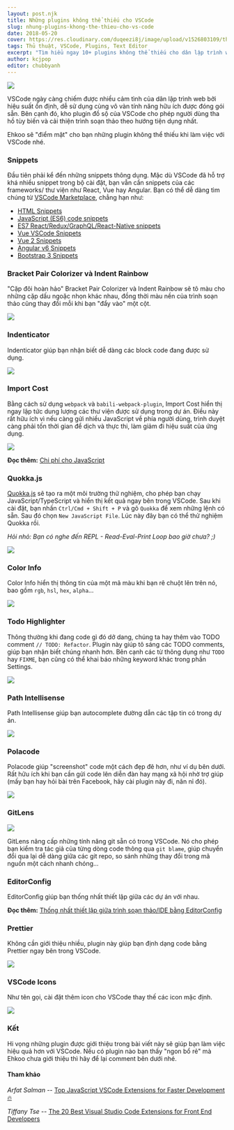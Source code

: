 ```yaml
---
layout: post.njk
title: Những plugins không thể thiếu cho VSCode
slug: nhung-plugins-khong-the-thieu-cho-vs-code
date: 2018-05-20
cover: https://res.cloudinary.com/duqeezi8j/image/upload/v1526803109/the-best-vscode-extensions-2017_ryxbmv_lfuuwm.png
tags: Thủ thuật, VSCode, Plugins, Text Editor
excerpt: "Tìm hiểu ngay 10+ plugins không thể thiếu cho dân lập trình web khi sử dụng VSCode"
author: kcjpop
editor: chubbyanh
---
```


![](https://res.cloudinary.com/duqeezi8j/image/upload/v1526803109/the-best-vscode-extensions-2017_ryxbmv_lfuuwm.png)

VSCode ngày càng chiếm được nhiều cảm tình của dân lập trình web bởi hiệu suất ổn định, dễ sử dụng cùng vô vàn tính năng  hữu ích được đóng gói sẵn. Bên cạnh đó, kho plugin đồ sộ của VSCode cho phép người dùng tha hồ tùy biến và cải thiện trình soạn thảo theo hướng tiện dụng nhất.

Ehkoo sẽ "điểm mặt" cho bạn những plugin không thể thiếu khi làm việc với VSCode nhé.

### Snippets

Đầu tiên phải kể đến những snippets thông dụng. Mặc dù VSCode đã hỗ trợ khá nhiều snippet trong bộ cài đặt, bạn vẫn cần  snippets của các frameworks/ thư viện như React, Vue hay Angular. Bạn có thể dễ dàng tìm chúng từ [VSCode Marketplace](https://marketplace.visualstudio.com/search?target=VSCode&category=Snippets&sortBy=Downloads), chẳng hạn như:

* [HTML Snippets](https://marketplace.visualstudio.com/items?itemName=abusaidm.html-snippets)
* [JavaScript (ES6) code snippets](https://marketplace.visualstudio.com/items?itemName=xabikos.JavaScriptSnippets)
* [ES7 React/Redux/GraphQL/React-Native snippets](https://marketplace.visualstudio.com/items?itemName=dsznajder.es7-react-js-snippets)
* [Vue VSCode Snippets](https://marketplace.visualstudio.com/items?itemName=sdras.vue-vscode-snippets)
* [Vue 2 Snippets](https://marketplace.visualstudio.com/items?itemName=hollowtree.vue-snippets)
* [Angular v6 Snippets](https://marketplace.visualstudio.com/items?itemName=johnpapa.Angular2)
* [Bootstrap 3 Snippets](https://marketplace.visualstudio.com/items?itemName=wcwhitehead.bootstrap-3-snippets)

### Bracket Pair Colorizer và Indent Rainbow

"Cặp đôi hoàn hảo" Bracket Pair Colorizer và Indent Rainbow sẽ tô màu cho những cặp dấu ngoặc nhọn khác nhau, đồng thời màu nền của trình soạn thảo cũng thay đổi mỗi khi bạn "đẩy vào" một cột.

![](https://res.cloudinary.com/duqeezi8j/image/upload/v1526800649/r1XeGoi_z7gkop.png)

### Indenticator

Indenticator giúp bạn nhận biết dễ dàng các block code đang được sử dụng.

![](https://res.cloudinary.com/duqeezi8j/image/upload/v1526802376/demo_potnil.gif)

### Import Cost

Bằng cách sử dụng `webpack` và `babili-webpack-plugin`, Import Cost hiển thị ngay lập tức dung lượng các thư viện được sử dụng trong dự án. Điều này rất hữu ích vì nếu càng gửi nhiều JavaScript về phía người dùng, trình duyệt càng phải tốn thời gian để dịch và thực thi, làm giảm đi hiệu suất của ứng dụng.

![](https://res.cloudinary.com/duqeezi8j/image/upload/v1526799634/3QIeuGT_zybiaz.png)

**Đọc thêm:** [Chi phí cho JavaScript](https://ehkoo.com/bai-viet/chi-phi-cho-javascript)

### Quokka.js

[Quokka.js](https://quokkajs.com/) sẽ tạo ra một môi trường thử nghiệm, cho phép bạn chạy JavaScript/TypeScript và hiển thị kết quả ngay bên trong VSCode. Sau khi cài đặt, bạn nhấn `Ctrl/Cmd + Shift + P` và gõ `Quokka` để xem những lệnh có sẵn. Sau đó chọn `New JavaScript File`. Lúc này đây bạn có thể thử nghiệm Quokka rồi.

_Hỏi nhỏ: Bạn có nghe đến REPL - Read-Eval-Print Loop bao giờ chưa? ;)_

![](https://res.cloudinary.com/duqeezi8j/image/upload/v1526800355/4iJ1dil_qopzkf.png)

### Color Info

Color Info hiển thị thông tin của một mã màu khi bạn rê chuột lên trên nó, bao gồm `rgb`, `hsl`, `hex`, `alpha`...

![](https://res.cloudinary.com/duqeezi8j/image/upload/v1526885982/starter-example_bxa4vb.png)

### Todo Highlighter

Thông thường khi đang code gì đó dở dang, chúng ta hay thêm vào TODO comment `// TODO: Refactor`. Plugin này giúp tô sáng các TODO comments, giúp bạn nhận biết chúng nhanh hơn. Bên cạnh các từ thông dụng như `TODO` hay `FIXME`, bạn cũng có thể khai báo những keyword khác trong phần Settings.

![](https://res.cloudinary.com/duqeezi8j/image/upload/v1526801006/jPPCo1z_vt7ds1.png)

### Path Intellisense

Path Intellisense giúp bạn autocomplete đường dẫn các tập tin có trong dự án.

![](https://res.cloudinary.com/duqeezi8j/image/upload/v1526801488/the-best-vscode-extensions-2017-path-intellisense_q2wvbz.gif)

### Polacode

Polacode giúp "screenshot" code một cách đẹp đẽ hơn, như ví dụ bên dưới. Rất hữu ích khi bạn cần gửi code lên diễn đàn hay mạng xã hội nhờ trợ giúp (mấy bạn hay hỏi bài trên Facebook, hãy cài plugin này đi, năn nỉ đó).

![](https://res.cloudinary.com/duqeezi8j/image/upload/v1526801956/2_hfdw0n.png)

### GitLens

![](https://res.cloudinary.com/duqeezi8j/image/upload/v1526886246/gitlens-logo_rx4kvc.png)

GitLens nâng cấp những tính năng git sẵn có trong VSCode. Nó cho phép bạn kiểm tra tác giả của từng dòng code thông qua `git blame`, giúp chuyển đổi qua lại dễ dàng giữa các git repo, so sánh những thay đổi trong mã nguồn một cách nhanh chóng...

### EditorConfig

EditorConfig giúp bạn thống nhất thiết lập giữa các dự án với nhau.

**Đọc thêm:** [Thống nhất thiết lập giữa trình soạn thảo/IDE bằng EditorConfig](https://ehkoo.com/bai-viet/thong-nhat-thiet-lap-giua-editor-ide-bang-editorconfig)

### Prettier

Không cần giới thiệu nhiều, plugin này giúp bạn định dạng code bằng Prettier ngay bên trong VSCode.

![](https://res.cloudinary.com/duqeezi8j/image/upload/v1526802545/prettier-banner-dark_l0aprz.png)

### VSCode Icons

Như tên gọi, cài đặt thêm icon cho VSCode thay thế các icon mặc định.

![](https://res.cloudinary.com/duqeezi8j/image/upload/v1526802725/NyMFiA9_q9ehnf.png)

### Kết

Hi vọng những plugin được giới thiệu trong bài viết này sẽ giúp bạn làm việc hiệu quả hơn với VSCode. Nếu có plugin nào bạn thấy "ngon bổ rẻ" mà Ehkoo chưa giới thiệu thì hãy để lại comment bên dưới nhé.

#### Tham khảo

_Arfat Salman_ -- [Top JavaScript VSCode Extensions for Faster Development 🔥](https://codeburst.io/top-javascript-vscode-extensions-for-faster-development-c687c39596f5)

_Tiffany Tse_ -- [The 20 Best Visual Studio Code Extensions for Front End Developers](https://www.shopify.com/partners/blog/best-visual-studio-code-extensions-2017)
